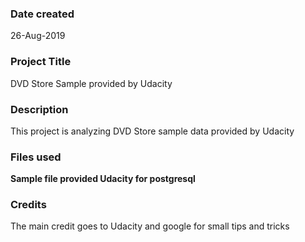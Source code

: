 ### Date created
26-Aug-2019

### Project Title
DVD Store Sample provided by Udacity

### Description
This project is analyzing DVD Store sample data provided by Udacity

### Files used
**Sample file provided Udacity for postgresql**
### Credits
The main credit goes to Udacity and google for small tips and tricks
